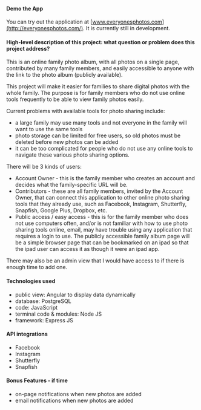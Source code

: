 #### Demo the App

You can try out the application at [www.everyonesphotos.com](http://everyonesphotos.com/). It is currently still in development.

#### High-level description of this project: what question or problem does this project address?

This is an online family photo album, with all photos on a single page, contributed by many family members, and easily accessible to anyone with the link to the photo album (publicly available).

This project will make it easier for families to share digital photos with the whole family. The purpose is for family members who do not use online tools frequently to be able to view family photos easily. 

Current problems with available tools for photo sharing include:

- a large family may use many tools and not everyone in the family will want to use the same tools
- photo storage can be limited for free users, so old photos must be deleted before new photos can be added
- it can be too complicated for people who do not use any online tools to navigate these various photo sharing options.

There will be 3 kinds of users:

- Account Owner - this is the family member who creates an account and decides what the family-specific URL will be.
- Contributors - these are all family members, invited by the Account Owner, that can connect this application to other online photo sharing tools that they already use, such as Facebook, Instagram, Shutterfly, Snapfish, Google Plus, Dropbox, etc.
- Public access / easy access - this is for the family member who does not use computers often, and/or is not familiar with how to use photo sharing tools online, email, may have trouble using any application that requires a login to use. The publicly accessible family album page will be a simple browser page that can be bookmarked on an ipad so that the ipad user can access it as though it were an ipad app.

There may also be an admin view that I would have access to if there is enough time to add one.

#### Technologies used

- public view: Angular to display data dynamically
- database: PostgreSQL
- code: JavaScript
- terminal code & modules: Node JS
- framework: Express JS

#### API integrations

- Facebook
- Instagram
- Shutterfly
- Snapfish

#### Bonus Features - if time

- on-page notifications when new photos are added
- email notifications when new photos are added




